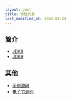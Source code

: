 ```yaml
---
layout: post
title: 特性列表
last_modified_at: 2022-01-24
---
```


## 简介

- [JDK8](_chapters/jdk8/index.md)
- [JDK9](_chapters/jdk9/index.md)

## 其他
- [示例源码](https://github.com/PasseRR/jdk8-features)
- [电子书源码](https://github.com/PasseRR/jdk8-features/tree/main/docs)